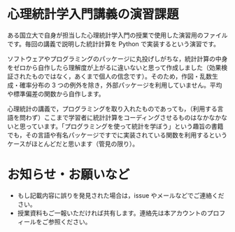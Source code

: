 # 心理統計学入門講義の演習課題

ある国立大で自身が担当した心理統計学入門の授業で使用した演習用のファイルです。毎回の講義で説明した統計計算を Python で実装するという演習です。

ソフトウェアやプログラミングのパッケージに丸投げしがちな，統計計算の中身をゼロから自作したら理解度が上がるに違いないと思って作成しました（効果検証されたものではなく，あくまで個人の信念です）。そのため，作図・乱数生成・確率分布の 3 つの例外を除き，外部パッケージを利用していません。平均や標準偏差の関数から自作します。

心理統計の講義で，プログラミングを取り入れたものであっても，（利用する言語を問わず）ここまで学習者に統計計算をコーディングさせるものはなかなかないと思っています。「プログラミングを使って統計を学ぼう」という趣旨の書籍でも，その言語や有名パッケージですでに実装されている関数を利用するというケースがほとんどだと思います（管見の限り）。

# お知らせ・お願いなど

- もし記載内容に誤りを発見された場合は，issue やメールなどでご連絡ください。
- 授業資料もご一報いただければ共有します。連絡先は本アカウントのプロフィールをご参照ください。
